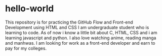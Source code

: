 # hello-world
This repository is for practicing the GitHub Flow and Front-end Development using HTML and CSS
I am undergraduate student who is learning to code. As of now i know a little bit about C, HTML, CSS and i am learning javascript and python. I also love watching anime, reading manga and manhwas. I am looking for work as a front-end developer and earn to pay for my colleges. 
